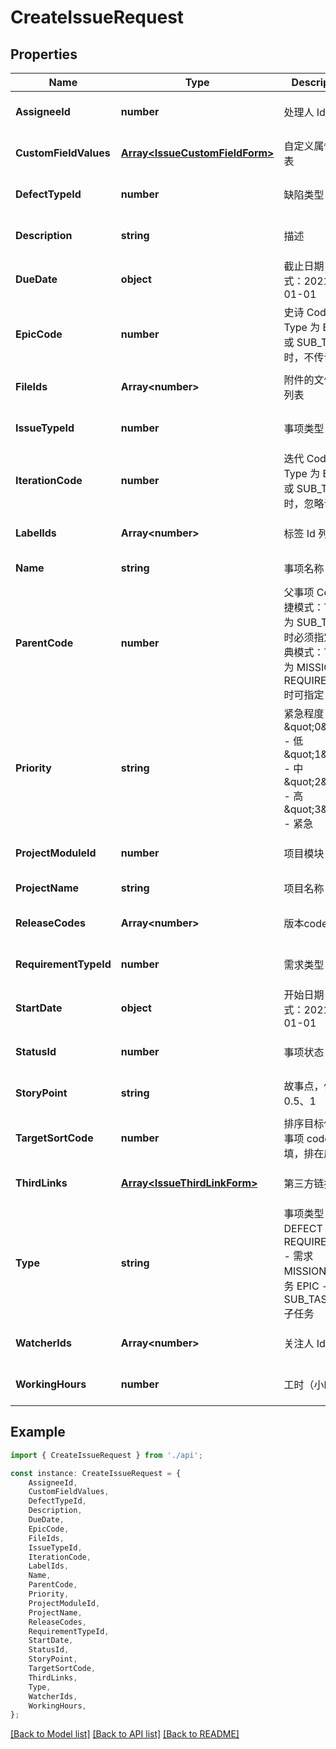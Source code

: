# CreateIssueRequest


## Properties

Name | Type | Description | Notes
------------ | ------------- | ------------- | -------------
**AssigneeId** | **number** | 处理人 Id | [optional] [default to undefined]
**CustomFieldValues** | [**Array&lt;IssueCustomFieldForm&gt;**](IssueCustomFieldForm.md) | 自定义属性值列表 | [optional] [default to undefined]
**DefectTypeId** | **number** | 缺陷类型 Id | [optional] [default to undefined]
**Description** | **string** | 描述 | [optional] [default to undefined]
**DueDate** | **object** | 截止日期，格式：2021-01-01 | [optional] [default to undefined]
**EpicCode** | **number** | 史诗 Code，Type 为 EPIC 或 SUB_TASK时，不传该值 | [optional] [default to undefined]
**FileIds** | **Array&lt;number&gt;** | 附件的文件 Id 列表 | [optional] [default to undefined]
**IssueTypeId** | **number** | 事项类型 Id | [optional] [default to undefined]
**IterationCode** | **number** | 迭代 Code，Type 为 EPIC 或 SUB_TASK时，忽略该值 | [optional] [default to undefined]
**LabelIds** | **Array&lt;number&gt;** | 标签 Id 列表 | [optional] [default to undefined]
**Name** | **string** | 事项名称 | [default to undefined]
**ParentCode** | **number** | 父事项 Code  敏捷模式：Type 为 SUB_TASK 时必须指定  经典模式：Type 为 MISSION、REQUIREMENT 时可指定 | [optional] [default to undefined]
**Priority** | **string** | 紧急程度  \&quot;0\&quot; - 低  \&quot;1\&quot; - 中  \&quot;2\&quot; - 高  \&quot;3\&quot; - 紧急 | [default to undefined]
**ProjectModuleId** | **number** | 项目模块 Id | [optional] [default to undefined]
**ProjectName** | **string** | 项目名称 | [default to undefined]
**ReleaseCodes** | **Array&lt;number&gt;** | 版本code列表 | [optional] [default to undefined]
**RequirementTypeId** | **number** | 需求类型 Id | [optional] [default to undefined]
**StartDate** | **object** | 开始日期，格式：2021-01-01 | [optional] [default to undefined]
**StatusId** | **number** | 事项状态 Id | [optional] [default to undefined]
**StoryPoint** | **string** | 故事点，例如：0.5、1 | [optional] [default to undefined]
**TargetSortCode** | **number** | 排序目标位置的事项 code  可不填，排在底位 | [optional] [default to undefined]
**ThirdLinks** | [**Array&lt;IssueThirdLinkForm&gt;**](IssueThirdLinkForm.md) | 第三方链接列表 | [optional] [default to undefined]
**Type** | **string** | 事项类型  DEFECT - 缺陷  REQUIREMENT - 需求  MISSION - 任务  EPIC - 史诗  SUB_TASK - 子任务 | [default to undefined]
**WatcherIds** | **Array&lt;number&gt;** | 关注人 Id 列表 | [optional] [default to undefined]
**WorkingHours** | **number** | 工时（小时数） | [optional] [default to undefined]

## Example

```typescript
import { CreateIssueRequest } from './api';

const instance: CreateIssueRequest = {
    AssigneeId,
    CustomFieldValues,
    DefectTypeId,
    Description,
    DueDate,
    EpicCode,
    FileIds,
    IssueTypeId,
    IterationCode,
    LabelIds,
    Name,
    ParentCode,
    Priority,
    ProjectModuleId,
    ProjectName,
    ReleaseCodes,
    RequirementTypeId,
    StartDate,
    StatusId,
    StoryPoint,
    TargetSortCode,
    ThirdLinks,
    Type,
    WatcherIds,
    WorkingHours,
};
```

[[Back to Model list]](../README.md#documentation-for-models) [[Back to API list]](../README.md#documentation-for-api-endpoints) [[Back to README]](../README.md)
